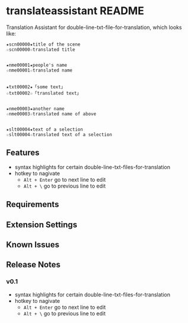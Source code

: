 # translateassistant README

Translation Assistant for double-line-txt-file-for-translation, which looks like:
```
★scn00000★title of the scene
☆scn00000☆translated title


★nme00001★people's name
☆nme00001☆translated name


★txt00002★「some text」
☆txt00002☆「translated text」


★nme00003★another name
☆nme00003☆translated name of above


★slt00004★text of a selection
☆slt00004☆translated text of a selection
```

## Features

- syntax highlights for certain double-line-txt-files-for-translation
- hotkey to nagivate 
  - `Alt + Enter` go to next line to edit
  - `Alt + \` go to previous line to edit


## Requirements

## Extension Settings

## Known Issues

## Release Notes

### v0.1
- syntax highlights for certain double-line-txt-files-for-translation
- hotkey to nagivate 
  - `Alt + Enter` go to next line to edit
  - `Alt + \` go to previous line to edit
